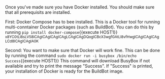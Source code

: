 Once you've made sure you have Docker installed. You should make sure that all prerequisits are installed. 

First: Docker Compose has to bee installed. This is a Docker tool for running multi-conntainer Docker packages (such as BuildBot).
You can do this by running `pip install docker-compose`{{execute HOST1}}
<sub>x8YC0tLl8sLV58ICAgICAgICAgICAgLCAgICAgDQogICBcX3wgfGAtLl8vfHwgICAgICAgICAgLCd8ICAgICAgIA0K</sub>

Second: You want to make sure that Docker will work fine. This can be done by running the command `sudo docker run -i busybox /bin/echo Success`{{execute HOST1}}
This command will download BusyBox if not available and try to print the message "Success". If "Success" is printed, your installation of Docker is ready for the BuildBot image.